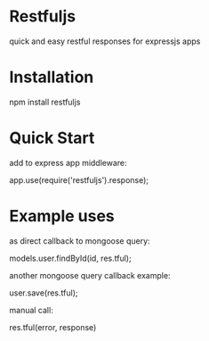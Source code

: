 
# Restfuljs

  quick and easy restful responses for expressjs apps
  
# Installation

  npm install restfuljs
  
# Quick Start

  add to express app middleware:
  
  app.use(require('restfuljs').response);


# Example uses

as direct callback to mongoose query:
  
  models.user.findById(id, res.tful);


another mongoose query callback example:
  
  user.save(res.tful);


manual call:
  
  res.tful(error, response)